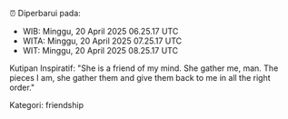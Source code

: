 ⏰ Diperbarui pada:
- WIB: Minggu, 20 April 2025 06.25.17 UTC
- WITA: Minggu, 20 April 2025 07.25.17 UTC
- WIT: Minggu, 20 April 2025 08.25.17 UTC

Kutipan Inspiratif:
"She is a friend of my mind. She gather me, man. The pieces I am, she gather them and give them back to me in all the right order."


Kategori: friendship

